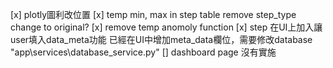 [x] plotly圖利改位置
[x] temp min, max in step table remove
step_type change to original?
[x] remove temp anomoly function
[x] step 在UI上加入讓user填入data_meta功能
    已經在UI中增加meta_data欄位，需要修改database "app\services\database_service.py"
[] dashboard page 沒有實施